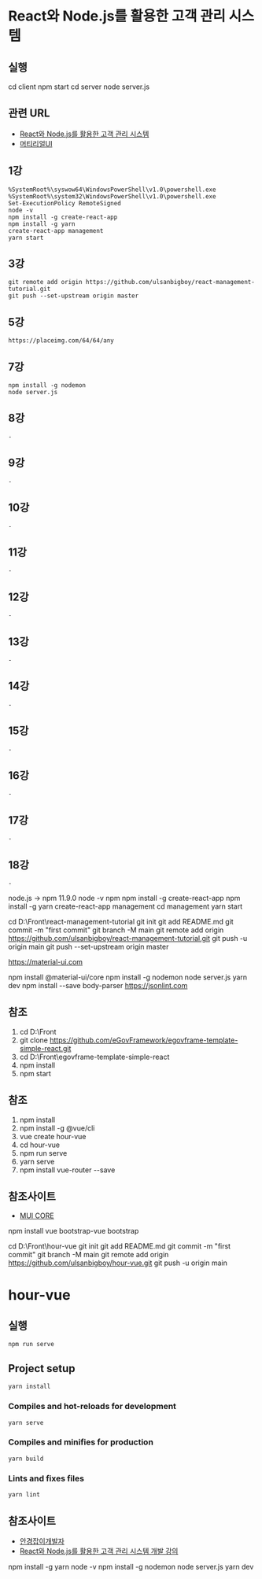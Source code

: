 ﻿

# React와 Node.js를 활용한 고객 관리 시스템

## 실행
cd client 
npm start
cd server
node server.js



## 관련 URL
- [React와 Node.js를 활용한 고객 관리 시스템](https://github.com/ulsanbigboy/react-management-tutorial)
- [머티리얼UI](https://mui.com)


## 1강
```
%SystemRoot%\syswow64\WindowsPowerShell\v1.0\powershell.exe
%SystemRoot%\system32\WindowsPowerShell\v1.0\powershell.exe
Set-ExecutionPolicy RemoteSigned
node -v 
npm install -g create-react-app
npm install -g yarn
create-react-app management
yarn start
```

## 3강
```
git remote add origin https://github.com/ulsanbigboy/react-management-tutorial.git
git push --set-upstream origin master
```

## 5강
```
https://placeimg.com/64/64/any
```

## 7강
```
npm install -g nodemon
node server.js
```

## 8강
```
-
```


## 9강
```
-
```

## 10강
```
-
```

## 11강
```
-
```

## 12강
```
-
```

## 13강
```
-
```

## 14강
```
-
```

## 15강
```
-
```

## 16강
```
-
```

## 17강
```
-
```

## 18강
```
-
```


node.js  -> npm 11.9.0
node -v
npm 
npm install -g create-react-app
npm install -g yarn
create-react-app management
cd management
yarn start




cd D:\Front\react-management-tutorial
git init
git add README.md
git commit -m "first commit"
git branch -M main
git remote add origin https://github.com/ulsanbigboy/react-management-tutorial.git
git push -u origin main
git push --set-upstream origin master

https://material-ui.com

npm install @material-ui/core
npm install -g nodemon
node server.js
yarn dev
npm install --save body-parser
https://jsonlint.com






## 참조
1. cd D:\Front
2. git clone https://github.com/eGovFramework/egovframe-template-simple-react.git
3. cd D:\Front\egovframe-template-simple-react
4. npm install
5. npm start

## 참조
1. npm install
1. npm install -g @vue/cli
2. vue create hour-vue
3. cd hour-vue
4. npm run serve
5. yarn serve
6. npm install vue-router --save

## 참조사이트
- [MUI CORE](https://mui.com)



npm install vue bootstrap-vue bootstrap



cd D:\Front\hour-vue
git init
git add README.md
git commit -m "first commit"
git branch -M main
git remote add origin https://github.com/ulsanbigboy/hour-vue.git
git push -u origin main





# hour-vue

## 실행
```
npm run serve
```


## Project setup
```
yarn install
```

### Compiles and hot-reloads for development
```
yarn serve
```

### Compiles and minifies for production
```
yarn build
```

### Lints and fixes files
```
yarn lint
```





## 참조사이트
- [안경잡이개발자](https://github.com/ndb796)
- [React와 Node.js를 활용한 고객 관리 시스템 개발 강의](https://github.com/ndb796/React-Management-Tutorial)





npm install -g yarn
node -v
npm install -g nodemon
node server.js
yarn dev


